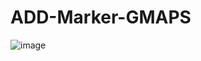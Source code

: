 # ADD-Marker-GMAPS

![image](https://user-images.githubusercontent.com/79959818/175222008-cba695d2-7801-4c69-a179-4a046bea136e.png)
